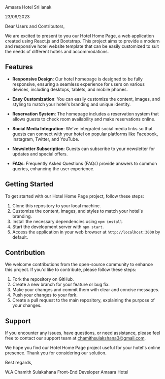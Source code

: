 Amaara Hotel Sri lanak


23/09/2023

Dear Users and Contributors,

We are excited to present to you our Hotel Home Page, a web application created using React.js and Bootstrap. This project aims to provide a modern and responsive hotel website template that can be easily customized to suit the needs of different hotels and accommodations.

## Features

- **Responsive Design**: Our hotel homepage is designed to be fully responsive, ensuring a seamless experience for users on various devices, including desktops, tablets, and mobile phones.

- **Easy Customization**: You can easily customize the content, images, and styling to match your hotel's branding and unique identity.

- **Reservation System**: The homepage includes a reservation system that allows guests to check room availability and make reservations online.

- **Social Media Integration**: We've integrated social media links so that guests can connect with your hotel on popular platforms like Facebook, Instagram, Twitter, and YouTube.

- **Newsletter Subscription**: Guests can subscribe to your newsletter for updates and special offers.

- **FAQs**: Frequently Asked Questions (FAQs) provide answers to common queries, enhancing the user experience.

## Getting Started

To get started with our Hotel Home Page project, follow these steps:

1. Clone this repository to your local machine.
2. Customize the content, images, and styles to match your hotel's branding.
3. Install the necessary dependencies using `npm install`.
4. Start the development server with `npm start`.
5. Access the application in your web browser at `http://localhost:3000` by default.

## Contribution

We welcome contributions from the open-source community to enhance this project. If you'd like to contribute, please follow these steps:

1. Fork the repository on GitHub.
2. Create a new branch for your feature or bug fix.
3. Make your changes and commit them with clear and concise messages.
4. Push your changes to your fork.
5. Create a pull request to the main repository, explaining the purpose of your changes.

## Support

If you encounter any issues, have questions, or need assistance, please feel free to contact our support team at chamithsulakshana3@gmail.com.

We hope you find our Hotel Home Page project useful for your hotel's online presence. Thank you for considering our solution.

Best regards,

W.A Chamith Sulakahana
Front-End Developer
Amaara Hotel
